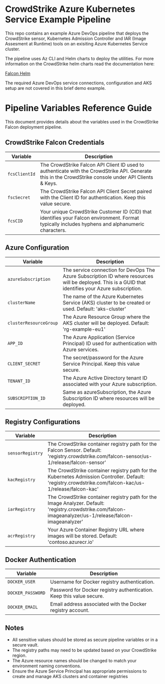 # CrowdStrike Azure Kubernetes Service Example Pipeline

This repo contains an example Azure DevOps pipeline that deploys the CrowdStrike sensor, Kubernetes Admission Controller and IAR (Image Assesment at Runtime) tools on an exisiting Azure Kubernetes Service cluster.

The pipeline uses Az CLI and Helm charts to deploy the utilities. For more information on the CrowdStrike helm charts read the documentation here:

[Falcon Helm](https://github.com/CrowdStrike/falcon-helm/tree/main)

The required Azure DevOps service connections, configuration and AKS setup are not covered in this brief demo example.

# Pipeline Variables Reference Guide

This document provides details about the variables used in the CrowdStrike Falcon deployment pipeline.

## CrowdStrike Falcon Credentials

| Variable | Description |
|----------|-------------|
| `fcsClientId` | The CrowdStrike Falcon API Client ID used to authenticate with the CrowdStrike API. Generate this in the CrowdStrike console under API Clients & Keys. |
| `fscSecret` | The CrowdStrike Falcon API Client Secret paired with the Client ID for authentication. Keep this value secure. |
| `fcsCID` | Your unique CrowdStrike Customer ID (CID) that identifies your Falcon environment. Format typically includes hyphens and alphanumeric characters. |

## Azure Configuration

| Variable | Description |
|----------|-------------|
| `azureSubscription` | The service connection for DevOps The Azure Subscription ID where resources will be deployed. This is a GUID that identifies your Azure subscription. |
| `clusterName` | The name of the Azure Kubernetes Service (AKS) cluster to be created or used. Default: 'aks-cluster' |
| `clusterResourceGroup` | The Azure Resource Group where the AKS cluster will be deployed. Default: 'rg-example-eu1' |
| `APP_ID` | The Azure Application (Service Principal) ID used for authentication with Azure services. |
| `CLIENT_SECRET` | The secret/password for the Azure Service Principal. Keep this value secure. |
| `TENANT_ID` | The Azure Active Directory tenant ID associated with your Azure subscription. |
| `SUBSCRIPTION_ID` | Same as azureSubscription, the Azure Subscription ID where resources will be deployed. |

## Registry Configurations

| Variable | Description |
|----------|-------------|
| `sensorRegistry` | The CrowdStrike container registry path for the Falcon Sensor. Default: 'registry.crowdstrike.com/falcon-sensor/us-1/release/falcon-sensor' |
| `kacRegistry` | The CrowdStrike container registry path for the Kubernetes Admission Controller. Default: 'registry.crowdstrike.com/falcon-kac/us-1/release/falcon-kac' |
| `iarRegistry` | The CrowdStrike container registry path for the Image Analyzer. Default: 'registry.crowdstrike.com/falcon-imageanalyzer/us-1/release/falcon-imageanalyzer' |
| `acrRegistry` | Your Azure Container Registry URL where images will be stored. Default: 'contoso.azurecr.io' |

## Docker Authentication

| Variable | Description |
|----------|-------------|
| `DOCKER_USER` | Username for Docker registry authentication. |
| `DOCKER_PASSWORD` | Password for Docker registry authentication. Keep this value secure. |
| `DOCKER_EMAIL` | Email address associated with the Docker registry account. |

## Notes

- All sensitive values should be stored as secure pipeline variables or in a secure vault.
- The registry paths may need to be updated based on your CrowdStrike region.
- The Azure resource names should be changed to match your environment naming conventions.
- Ensure the Azure Service Principal has appropriate permissions to create and manage AKS clusters and container registries
